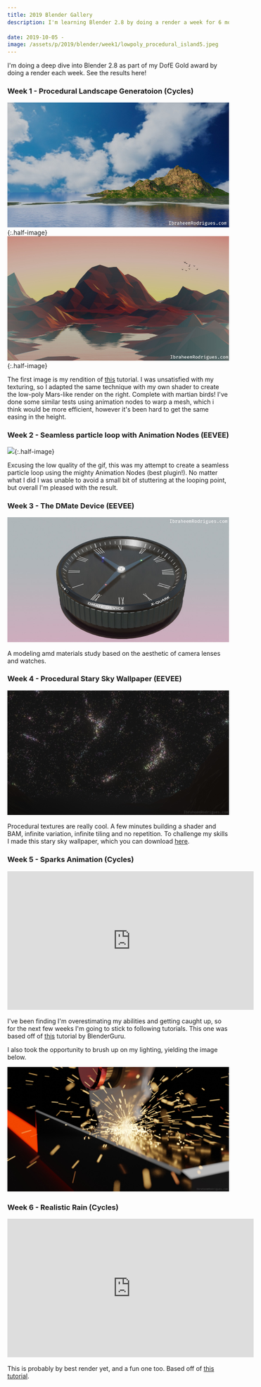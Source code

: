 ```yaml
---
title: 2019 Blender Gallery
description: I'm learning Blender 2.8 by doing a render a week for 6 months.

date: 2019-10-05 -
image: /assets/p/2019/blender/week1/lowpoly_procedural_island5.jpeg
---
```


I'm doing a deep dive into Blender 2.8 as part of my DofE Gold award by doing a render each week. See the results here!

### Week 1 - Procedural Landscape Generatoion (Cycles)

![](/assets/p/2019/blender/week1/proceduralislandisland2.jpeg){:.half-image}
![](/assets/p/2019/blender/week1/lowpoly_procedural_island5.jpeg){:.half-image}

The first image is my rendition of [this](https://www.youtube.com/watch?v=yrMee2gcS20) tutorial. I was unsatisfied with my texturing, so I adapted the same technique with my own shader to create the low-poly Mars-like render on the right. Complete with martian birds! 
I've done some similar tests using animation nodes to warp a mesh, which i think would be more efficient, however it's been hard to get the same easing in the height.

### Week 2 - Seamless particle loop with Animation Nodes (EEVEE)

![](/assets/p/2019/blender/week2/10c.gif){:.half-image}

Excusing the low quality of the gif, this was my attempt to create a seamless particle loop using the mighty Animation Nodes (best plugin!). No matter what I did I was unable to avoid a small bit of stuttering at the looping point, but overall I'm pleased with the result.

### Week 3 - The DMate Device (EEVEE)

![](/assets/p/2019/blender/week3/dmate.jpeg)

A modeling amd materials study based on the aesthetic of camera lenses and watches.

### Week 4 - Procedural Stary Sky Wallpaper (EEVEE)

![](/assets/p/2019/blender/week4/starysky_wallpaper.jpeg)

Procedural textures are really cool. A few minutes building a shader and BAM, infinite variation, infinite tiling and no repetition. To challenge my skills I made this stary sky wallpaper, which you can download <a download href="/assets/p/2019/blender/week4/starysky_wallpaper.jpeg">here</a>.

### Week 5 - Sparks Animation (Cycles)

<iframe width="560" height="315" src="https://www.youtube-nocookie.com/embed/823sUwlC-2c?controls=0" frameborder="0" allowfullscreen></iframe>

I've been finding I'm overestimating my abilities and getting caught up, so for the next few weeks I'm going to stick to following tutorials. This one was based off of [this](https://www.youtube.com/watch?v=MGRhJf0xdE8) tutorial by BlenderGuru. 

I also took the opportunity to brush up on my lighting, yielding the image below.

![](/assets/p/2019/blender/week5/sparks.jpeg)

### Week 6 - Realistic Rain (Cycles)

<iframe width="560" height="315" src="https://www.youtube-nocookie.com/embed/NgksT1Nj0ms?controls=0" frameborder="0" allowfullscreen></iframe>

This is probably by best render yet, and a fun one too. Based off of [this tutorial](https://www.youtube.com/watch?v=35bbyAJodEQ).

